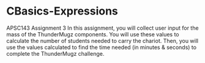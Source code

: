 # CBasics-Expressions
APSC143 Assignment 3
 In this assignment, you will collect user input for the mass of the ThunderMugz components. You will use these values to calculate the number of students needed to carry the chariot. Then, you will use the values calculated to find the time needed (in minutes &amp; seconds) to complete the ThunderMugz challenge.
